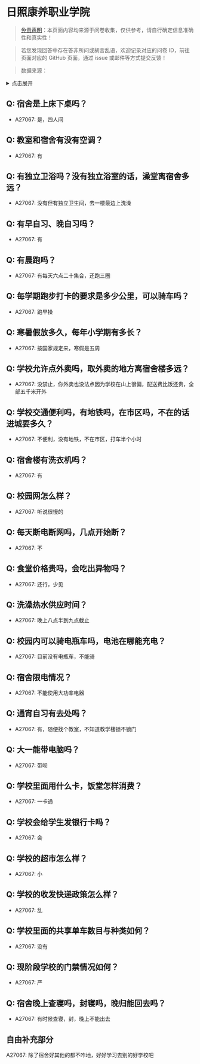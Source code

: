 # 日照康养职业学院

> [免责声明](https://colleges.chat/#_3)：本页面内容均来源于问卷收集，仅供参考，请自行确定信息准确性和真实性！

> 若您发现回答中存在答非所问或胡言乱语，欢迎记录对应的问卷 ID，前往页面对应的 GitHub 页面，通过 issue 或邮件等方式提交反馈！

> 数据来源：

<details><summary>点击展开</summary>
<ul>
<li>A27067: 匿名 (2024 年 10 月)</li>
</ul>
</details>

## Q: 宿舍是上床下桌吗？

- A27067: 是，四人间

## Q: 教室和宿舍有没有空调？

- A27067: 有

## Q: 有独立卫浴吗？没有独立浴室的话，澡堂离宿舍多远？

- A27067: 没有但有独立卫生间，去一楼最边上洗澡

## Q: 有早自习、晚自习吗？

- A27067: 有

## Q: 有晨跑吗？

- A27067: 有每天六点二十集合，还跑三圈

## Q: 每学期跑步打卡的要求是多少公里，可以骑车吗？

- A27067: 跑早操

## Q: 寒暑假放多久，每年小学期有多长？

- A27067: 按国家规定来，寒假是五周

## Q: 学校允许点外卖吗，取外卖的地方离宿舍楼多远？

- A27067: 没禁止，你外卖也没法点因为学校在山上很偏，配送费比饭还贵，全部五千米开外

## Q: 学校交通便利吗，有地铁吗，在市区吗，不在的话进城要多久？

- A27067: 不便利，没有地铁，不在市区，打车半个小时

## Q: 宿舍楼有洗衣机吗？

- A27067: 有

## Q: 校园网怎么样？

- A27067: 听说很慢的

## Q: 每天断电断网吗，几点开始断？

- A27067: 不

## Q: 食堂价格贵吗，会吃出异物吗？

- A27067: 还行，少见

## Q: 洗澡热水供应时间？

- A27067: 晚上八点半到九点截止

## Q: 校园内可以骑电瓶车吗，电池在哪能充电？

- A27067: 目前没有电瓶车，不能骑

## Q: 宿舍限电情况？

- A27067: 不能使用大功率电器

## Q: 通宵自习有去处吗？

- A27067: 有，随便找个教室，不知道教学楼锁不锁门

## Q: 大一能带电脑吗？

- A27067: 带呗

## Q: 学校里面用什么卡，饭堂怎样消费？

- A27067: 一卡通

## Q: 学校会给学生发银行卡吗？

- A27067: 会

## Q: 学校的超市怎么样？

- A27067: 小

## Q: 学校的收发快递政策怎么样？

- A27067: 乱

## Q: 学校里面的共享单车数目与种类如何？

- A27067: 没有

## Q: 现阶段学校的门禁情况如何？

- A27067: 严

## Q: 宿舍晚上查寝吗，封寝吗，晚归能回去吗？

- A27067: 有时候查寝，封，晚上不能出去

## 自由补充部分

A27067: 除了宿舍好其他的都不咋地，好好学习去别的好学校吧